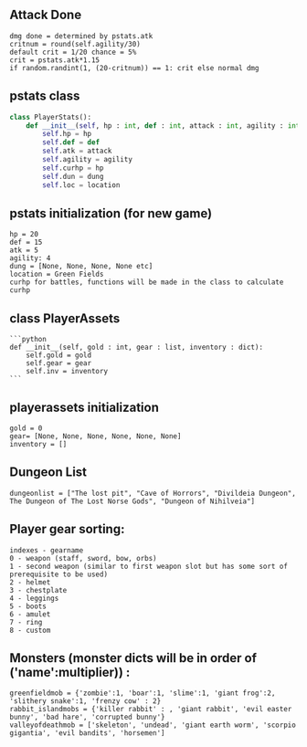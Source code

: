 ## Attack Done
	dmg done = determined by pstats.atk
	critnum = round(self.agility/30)
	default crit = 1/20 chance = 5%
	crit = pstats.atk*1.15
	if random.randint(1, (20-critnum)) == 1: crit else normal dmg

  
  
## pstats class 
```python
class PlayerStats():
	def __init__(self, hp : int, def : int, attack : int, agility : int, dung : list, location : str):
		self.hp = hp
		self.def = def
		self.atk = attack
		self.agility = agility
		self.curhp = hp
		self.dun = dung
		self.loc = location
```


## pstats initialization (for new game)
	hp = 20
	def = 15
	atk = 5
	agility: 4
	dung = [None, None, None, None etc]
	location = Green Fields
	curhp for battles, functions will be made in the class to calculate curhp
	
## class PlayerAssets
	```python
	def __init__(self, gold : int, gear : list, inventory : dict):
		self.gold = gold
		self.gear = gear
		self.inv = inventory
	```
	
## playerassets initialization
	gold = 0
	gear= [None, None, None, None, None, None]
	inventory = []
	

## Dungeon List
	dungeonlist = ["The lost pit", "Cave of Horrors", "Divildeia Dungeon", The Dungeon of The Lost Norse Gods", "Dungeon of Nihilveia"]

## Player gear sorting:
	indexes - gearname
	0 - weapon (staff, sword, bow, orbs)
	1 - second weapon (similar to first weapon slot but has some sort of prerequisite to be used)
	2 - helmet
	3 - chestplate
	4 - leggings
	5 - boots
	6 - amulet
	7 - ring
	8 - custom


## Monsters (monster dicts will be in order of  ('name':multiplier)) :
	greenfieldmob = {'zombie':1, 'boar':1, 'slime':1, 'giant frog':2, 'slithery snake':1, 'frenzy cow' : 2}
	rabbit_islandmobs = {'killer rabbit' : , 'giant rabbit', 'evil easter bunny', 'bad hare', 'corrupted bunny'}
	valleyofdeathmob = ['skeleton', 'undead', 'giant earth worm', 'scorpio gigantia', 'evil bandits', 'horsemen']
